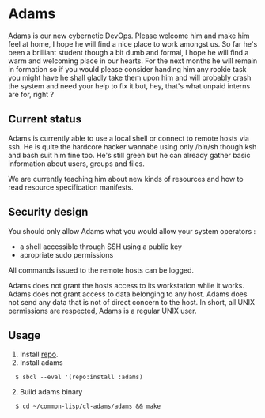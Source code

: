 Adams
=====

Adams is our new cybernetic DevOps. Please welcome him and make him feel
at home, I hope he will find a nice place to work amongst us. So far he's
been a brilliant student though a bit dumb and formal, I hope he will find
a warm and welcoming place in our hearts.
For the next months he will remain in formation so if you would please
consider handing him any rookie task you might have he shall gladly take
them upon him and will probably crash the system and need your help to fix it
but, hey, that's what unpaid interns are for, right ?

Current status
--------------

Adams is currently able to use a local shell or connect to remote hosts via
ssh.
He is quite the hardcore hacker wannabe using only /bin/sh though ksh and
bash suit him fine too.
He's still green but he can already gather basic information about users,
groups and files.

We are currently teaching him about new kinds of resources and how to read
resource specification manifests.

Security design
---------------

You should only allow Adams what you would allow your system operators :
  - a shell accessible through SSH using a public key
  - apropriate sudo permissions

All commands issued to the remote hosts can be logged.

Adams does not grant the hosts access to its workstation while it works.
Adams does not grant access to data belonging to any host.
Adams does not send any data that is not of direct concern to the host.
In short, all UNIX permissions are respected, Adams is a regular UNIX user.

Usage
-----

1. Install [repo](https://github.com/common-lisp-repo/repo).
2. Install adams
```
  $ sbcl --eval '(repo:install :adams)
```
2. Build adams binary
```
  $ cd ~/common-lisp/cl-adams/adams && make
```
